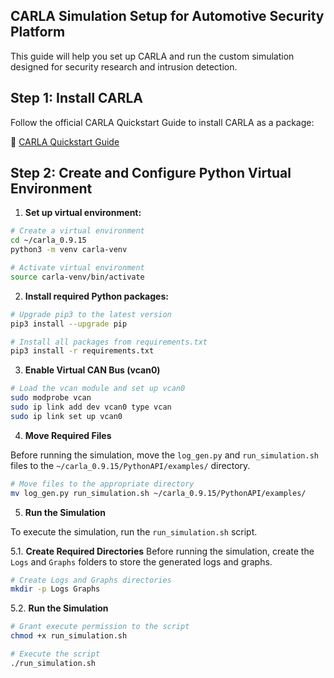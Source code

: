 ## CARLA Simulation Setup for Automotive Security Platform

This guide will help you set up CARLA and run the custom simulation designed for security research and intrusion detection.

## Step 1: Install CARLA

Follow the official CARLA Quickstart Guide to install CARLA as a package:

🔗 [CARLA Quickstart Guide](https://carla.readthedocs.io/en/latest/start_quickstart/)

## Step 2: Create and Configure Python Virtual Environment

1. **Set up virtual environment:**
```bash
# Create a virtual environment
cd ~/carla_0.9.15
python3 -m venv carla-venv

# Activate virtual environment
source carla-venv/bin/activate
```

2. **Install required Python packages:**
```bash
# Upgrade pip3 to the latest version
pip3 install --upgrade pip

# Install all packages from requirements.txt
pip3 install -r requirements.txt
```

3. **Enable Virtual CAN Bus (vcan0)**
```bash
# Load the vcan module and set up vcan0
sudo modprobe vcan
sudo ip link add dev vcan0 type vcan
sudo ip link set up vcan0
```

4. **Move Required Files**

Before running the simulation, move the `log_gen.py` and `run_simulation.sh` files to the `~/carla_0.9.15/PythonAPI/examples/` directory.

```bash
# Move files to the appropriate directory
mv log_gen.py run_simulation.sh ~/carla_0.9.15/PythonAPI/examples/
```

5. **Run the Simulation**

To execute the simulation, run the `run_simulation.sh` script.

5.1. **Create Required Directories**
Before running the simulation, create the `Logs` and `Graphs` folders to store the generated logs and graphs.

```bash
# Create Logs and Graphs directories
mkdir -p Logs Graphs
```

5.2. **Run the Simulation**
```bash
# Grant execute permission to the script
chmod +x run_simulation.sh

# Execute the script
./run_simulation.sh
```
